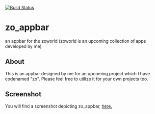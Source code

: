 [![Build Status](https://travis-ci.com/HarshitDoshi/zo_appbar.svg?branch=master)](https://travis-ci.com/HarshitDoshi/zo_appbar)

# zo_appbar

an appbar for the zoworld (zoworld is an upcoming collection of apps developed by me)

## About

This is an appbar designed by me for an upcoming project which I have codenamed "zo". Please feel free to utilize it for your own projects too.

## Screenshot

You will find a screenshot depicting zo_appbar, [here.](https://github.com/HarshitDoshi/zo_appbar/blob/master/zo_appbar_example_screenshot.jpg "zo_appbar screenshot")